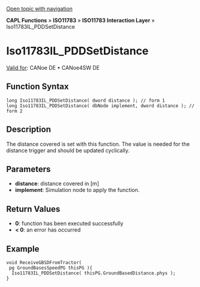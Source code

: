[Open topic with navigation](../../../../../../CANoeDEFamily.htm#Topics/CAPLFunctions/ISO11783/ISOInteractionLayer/Functions/CAPLfunctionIso11783ILpddsetdistance.md)

**CAPL Functions** » **ISO11783** » **ISO11783 Interaction Layer** » Iso11783IL_PDDSetDistance

# Iso11783IL_PDDSetDistance

[Valid for](../../../../Shared/FeatureAvailability.md): CANoe DE • CANoe4SW DE

## Function Syntax

```plaintext
long Iso11783IL_PDDSetDistance( dword distance ); // form 1
long Iso11783IL_PDDSetDistance( dbNode implement, dword distance ); // form 2
```

## Description

The distance covered is set with this function. The value is needed for the distance trigger and should be updated cyclically.

## Parameters

- **distance**: distance covered in [m]
- **implement**: Simulation node to apply the function.

## Return Values

- **0**: function has been executed successfully
- **< 0**: an error has occurred

## Example

```plaintext
void ReceiveGBSDFromTractor( 
 pg GroundBasesSpeedPG thisPG ){
  Iso11783IL_PDDSetDistance( thisPG.GroundBasedDistance.phys );
}
```
